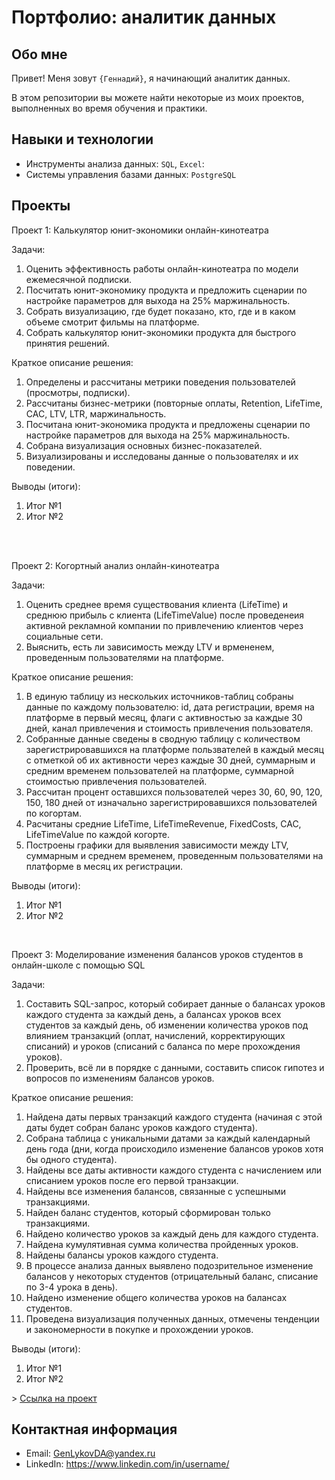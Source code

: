 # Портфолио: аналитик данных

## Обо мне 

Привет! Меня зовут ``{Геннадий}``, я начинающий аналитик данных.
<p>В этом репозитории вы можете найти некоторые из моих проектов, выполненных во время обучения и практики.
<br>

## Навыки и технологии
- Инструменты анализа данных: ``SQL``, ``Excel``: 
- Системы управления базами данных: ``PostgreSQL``

## Проекты
<p>Проект 1: Калькулятор юнит-экономики онлайн-кинотеатра</p>
<p>Задачи:<p>
<ol>
  <li>Оценить эффективность работы онлайн-кинотеатра по модели ежемесячной подписки.</li>
  <li>Посчитать юнит-экономику продукта и предложить сценарии по настройке параметров для выхода на 25% маржинальность.</li>
  <li>Собрать визуализацию, где будет показано, кто, где и в каком объеме смотрит фильмы на платформе.</li>
  <li>Собрать калькулятор юнит-экономики продукта для быстрого принятия решений.</li>
</ol>

<p>Краткое описание решения:<p>
<ol>
  <li>Определены и рассчитаны метрики поведения пользователей (просмотры, подписки).</li>
  <li>Рассчитаны бизнес-метрики (повторные оплаты, Retention, LifeTime, CAC, LTV, LTR, маржинальность.</li>
  <li>Посчитана юнит-экономика продукта и предложены сценарии по настройке параметров для выхода на 25% маржинальность.</li>
  <li>Собрана визуализация основных бизнес-показателей.</li>
  <li>Визуализированы и исследованы данные о пользователях и их поведении.</li>
</ol>

<p>Выводы (итоги):<p>
<ol>
  <li>Итог №1</li>
  <li>Итог №2</li>
</ol>
<br> 

<br> 
<p>Проект 2: Когортный анализ онлайн-кинотеатра</p>
<p>Задачи:<p>
<ol>
  <li>Оценить среднее время существования клиента (LifeTime) и среднюю прибыль с клиента (LifeTimeValue)
    после проведенеия активной рекламной компании по привлечению клиентов через социальные сети.</li>
  <li>Выяснить, есть ли зависимость между LTV и врмененем, проведенным пользователями на платформе.</li>
</ol>

<p>Краткое описание решения:<p>
  <ol>
  <li>В единую таблицу из нескольких источников-таблиц собраны данные по каждому пользователю: id, дата регистрации, время на платформе в первый месяц, флаги с активностью за каждые 30 дней, канал привлечения и стоимость привлечения пользователя.</li>
  <li>Собранные данные сведены в сводную таблицу с количеством зарегистрировавшихся на платформе пользвателей в каждый месяц с отметкой об их активности через каждые 30 дней,
суммарным и средним временем пользователей на платформе, суммарной стоимостью привлечения пользователей.</li>
  <li>Рассчитан процент оставшихся пользователей через 30, 60, 90, 120, 150, 180 дней от изначально зарегистрировавшихся пользователей по когортам.</li>
  <li>Расчитаны средние LifeTime, LifeTimeRevenue, FixedCosts, CAC, LifeTimeValue по каждой когорте.</li>
  <li>Построены графики для выявления зависимости между LTV, суммарным и среднем временем, проведенным пользователями на платформе в месяц их регистрации.</li>
</ol>

  <p>Выводы (итоги):<p>
<ol>
  <li>Итог №1</li>
  <li>Итог №2</li>
</ol>

<br>
<p>Проект 3: Моделирование изменения балансов уроков студентов в онлайн-школе с помощью SQL</p> 
<p>Задачи:<p>
<ol>
  <li>Составить SQL-запрос, который собирает данные о балансах уроков каждого студента за каждый день, а балансах уроков всех студентов за каждый день,
  об изменении количества уроков под влиянием транзакций (оплат, начислений, корректирующих списаний) и уроков (списаний с баланса по мере прохождения уроков).</li>
  <li>Проверить, всё ли в порядке с данными, составить список гипотез и вопросов по изменениям балансов уроков.</li>
</ol>

<p>Краткое описание решения:<p>
<ol>
  <li>Найдена даты первых транзакций каждого студента (начиная с этой даты будет собран баланс уроков каждого студента).</li>
  <li>Собрана таблица с уникальными датами за каждый календарный день года (дни, когда происходило изменение балансов уроков хотя бы одного студента).</li>
  <li>Найдены все даты активности каждого студента с начислением или списанием уроков после его первой транзакции.</li>
  <li>Найдены все изменения балансов, связанные с успешными транзакциями.</li>
  <li>Найден баланс студентов, который сформирован только транзакциями.</li>
  <li>Найдено количество уроков за каждый день для каждого студента.</li>
  <li>Найдена кумулятивная сумма количества пройденных уроков.</li>
  <li>Найдены балансы уроков каждого студента.</li>
  <li>В процессе анализа данных выявлено подозрительное изменение балансов у некоторых студентов (отрицательный баланс, списание по 3-4 урока в день).</li>
  <li>Найдено изменение общего количества уроков на балансах студентов.</li>
  <li>Проведена визуализация полученных данных, отмечены тенденции и закономерности в покупке и прохождении уроков.</li>
</ol>

  <p>Выводы (итоги):<p>
<ol>
  <li>Итог №1</li>
  <li>Итог №2</li>
</ol>
> <a href="https://drive.google.com/drive/folders/1a6LD4CgAJ0TeFYLd_eryfJD6wENd11vE?usp=sharing">Ссылка на проект</a>

## Контактная информация
- Email: GenLykovDA@yandex.ru
- LinkedIn: https://www.linkedin.com/in/username/
